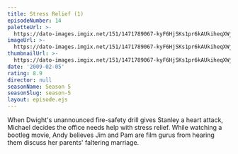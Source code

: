 ```yaml
---
title: Stress Relief (1)
episodeNumber: 14
paletteUrl: >-
  https://dato-images.imgix.net/151/1471789067-kyF6HjSKs1pr6kAUkiheqXWjhvb.jpg?auto=enhance&ch=DPR%2CWidth&palette=json
imageUrl: >-
  https://dato-images.imgix.net/151/1471789067-kyF6HjSKs1pr6kAUkiheqXWjhvb.jpg?auto=compress%2Cformat&ch=DPR%2CWidth&w=500
thumbnailUrl: >-
  https://dato-images.imgix.net/151/1471789067-kyF6HjSKs1pr6kAUkiheqXWjhvb.jpg?auto=enhance&ch=DPR%2CWidth&fit=crop&fm=jpg&h=280&w=500
date: '2009-02-05'
rating: 8.9
director: null
seasonName: Season 5
seasonSlug: season-5
layout: episode.ejs
---
```


When Dwight's unannounced fire-safety drill gives Stanley a heart attack, Michael decides the office needs help with stress relief. While watching a bootleg movie, Andy believes Jim and Pam are film gurus from hearing them discuss her parents' faltering marriage.
